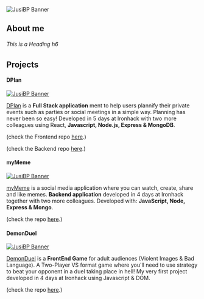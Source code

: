 ![JusiBP Banner](../main/JB_BANNER.png)


## About me
###### This is a Heading h6

## Projects
#### DPlan
[![JusiBP Banner](../main/DPlan.png)](https://famous-brioche-240d75.netlify.app/login)

[DPlan](https://famous-brioche-240d75.netlify.app/login) is a **Full Stack application** ment to help users plannify their private events such as parties or social meetings in a simple way. Planning has never been so easy!
Developed in 5 days at Ironhack with two more colleagues using React, **Javascript, Node.js, Express & MongoDB**. 

(check the Frontend repo [here](https://github.com/PmplCode/DPlan-front).)

(check the Backend repo [here](https://github.com/PmplCode/DPlan-back).)


#### myMeme
[![JusiBP Banner](../main/myMeme.png)](https://mymemevintage.herokuapp.com/)

[myMeme](https://mymemevintage.herokuapp.com/) is a social media application where you can watch, create, share and like memes. **Backend application** developed in 4 days at Ironhack together with two more colleagues.
Developed with: **JavaScript, Node, Express & Mongo**. 

(check the repo [here](https://github.com/JusiBP/myMeme).)

#### DemonDuel
[![JusiBP Banner](../main/DDuel.png)](https://jusibp.github.io/DemonDuel_Game/)

[DemonDuel](https://jusibp.github.io/DemonDuel_Game/) is a **FrontEnd Game** for adult audiences (Violent Images & Bad Language). A Two-Player VS format game where you'll need to use strategy to beat your opponent in a duel taking place in hell!
My very first project developed in 4 days at Ironhack using Javascript & DOM.

(check the repo [here](https://github.com/JusiBP/DemonDuel_Game).)
